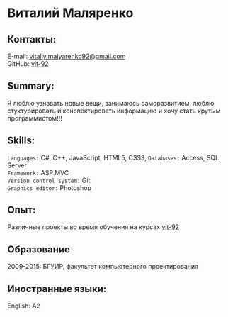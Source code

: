 ﻿# Виталий Маляренко
## Контакты:
E-mail:  [vitaliy.malyarenko92@gmail.com](mailto:vitaliy.malyarenko92@gmail.com)  
GitHub: [vit-92](https://github.com/vit-92)
## Summary:
Я люблю узнавать новые вещи, занимаюсь саморазвитием, люблю стуктурировать и конспектировать информацию и хочу стать крутым программистом!!!
## Skills:
`Languages:` C#, C++, JavaScript, HTML5, CSS3, 
`Databases:` Access, SQL Server  
`Framework:` ASP.MVC  
`Version control system:` Git  
`Graphics editor:` Photoshop
## Опыт:
Различные проекты во время обучения на курсах [vit-92](https://github.com/vit-92)
## Образование
 2009-2015: БГУИР, факультет компьютерного проектирования  
## Иностранные языки:
   English: A2
